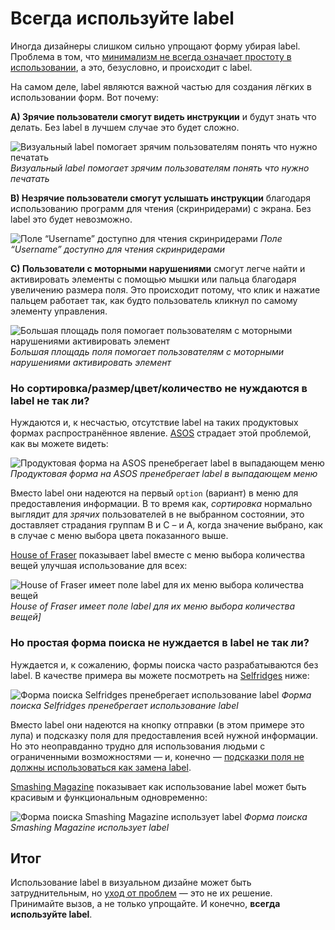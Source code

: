 # Всегда используйте label

Иногда дизайнеры слишком сильно упрощают форму убирая label. Проблема в том, что [минимализм не всегда означает простоту в использовании](http://uxmyths.com/post/115783813605/myth-34-simple-minimal), а это, безусловно, и происходит с label.

На самом деле, label являются важной частью для создания лёгких в использовании форм. Вот почему:

**A) Зрячие пользователи смогут видеть инструкции** и будут знать что делать. Без label в лучшем случае это будет сложно.

![Визуальный label помогает зрячим пользователям понять что нужно печатать](https://cdn-images-1.medium.com/max/1600/1*BMAiFtt8aLlr2XMcTEjjuA.png "Визуальный label помогает зрячим пользователям понять что нужно печатать")
*Визуальный label помогает зрячим пользователям понять что нужно печатать*

**B) Незрячие пользователи смогут услышать инструкции** благодаря использованию программ для чтения (скринридерами) с экрана. Без label это будет невозможно.

![Поле “Username” доступно для чтения скринридерами](https://cdn-images-1.medium.com/max/1600/1*BMAiFtt8aLlr2XMcTEjjuA.png "Поле “Username” доступно для чтения скринридерами")
*Поле “Username” доступно для чтения скринридерами*

**С) Пользователи с моторными нарушениями** смогут легче найти и активировать элементы с помощью мышки или пальца благодаря увеличению размера поля. Это происходит потому, что клик и нажатие пальцем работает так, как будто пользователь кликнул по самому элементу управления.

![Большая площадь поля помогает пользователям с моторными нарушениями активировать элемент](https://cdn-images-1.medium.com/max/1600/1*sPGnqn_kv31iN9lvVe6WlQ.png "Большая площадь поля помогает пользователям с моторными нарушениями активировать элемент")
*Большая площадь поля помогает пользователям с моторными нарушениями активировать элемент*

### Но сортировка/размер/цвет/количество не нуждаются в label не так ли?

Нуждаются и, к несчастью, отсутствие label на таких продуктовых формах распространённое явление. [ASOS](http://www.asos.com/ASOS/ASOS-Oversized-Long-Sleeve-T-Shirt-With-Mock-Underlayer/Prod/pgeproduct.aspx?iid=6593813&cid=13084&sh=0&pge=0&pgesize=36&sort=-1&clr=Grey&totalstyles=604&gridsize=3&r=2) страдает этой проблемой, как вы можете видеть:

![Продуктовая форма на ASOS пренебрегает label в выпадающем меню](https://cdn-images-1.medium.com/max/1600/1*NTqytoLlpMia-Dd8wK6O-A.jpeg "Продуктовая форма на ASOS пренебрегает label в выпадающем меню")
*Продуктовая форма на ASOS пренебрегает label в выпадающем меню*

Вместо label они надеются на первый `option` (вариант) в меню для предоставления информации. В то время как, *сортировка* нормально выглядит для *зрячих* пользователей в не выбранном состоянии, это доставляет страдания группам B и C – и A, когда значение выбрано, как в случае с меню выбора цвета показанного выше.

[House of Fraser](http://www.houseoffraser.co.uk/on/demandware.store/Sites-hof-Site/default/Product-NotFound?pid=233780500&referer=medium%2ecom) показывает label вместе с меню выбора количества вещей улучшая использование для всех:

![House of Fraser имеет поле label для их меню выбора количества  вещей](https://cdn-images-1.medium.com/max/1600/1*jQhzwEhIF4ofKTlAwIDCjQ.jpeg "House of Fraser имеет поле label для их меню выбора количества  вещей")
*House of Fraser имеет поле label для их меню выбора количества  вещей]*

### Но простая форма поиска не нуждается в label не так ли?

Нуждается и, к сожалению, формы поиска часто разрабатываются без label.
В качестве примера вы можете посмотреть на [Selfridges](http://www.selfridges.com/GB/en/) ниже:

![Форма поиска Selfridges пренебрегает использование label](https://cdn-images-1.medium.com/max/1600/1*AFAW1vc0PS64EtecLWgD5Q.png "Форма поиска Selfridges пренебрегает использование label")
*Форма поиска Selfridges пренебрегает использование label*

Вместо label они надеются на кнопку отправки (в этом примере это лупа) и подсказку поля для предоставления всей нужной информации. Но это неоправданно трудно для использования людьми с ограниченными возможностями — и, конечно — [подсказки поля не должны использоваться как замена label](https://medium.com/simple-human/10-reasons-why-placeholders-are-problematic-f8079412b960#.um23ha5ne).  

[Smashing Magazine](https://www.smashingmagazine.com/author/adamsilver/) показывает как использование label может быть красивым и функциональным одновременно:

![Форма поиска Smashing Magazine использует label](https://cdn-images-1.medium.com/max/1600/1*zRIcbgUHuY9Rksi2H2ICog.jpeg "Форма поиска Smashing Magazine использует label")
*Форма поиска Smashing Magazine использует label*

## Итог

Использование label в визуальном дизайне может быть затруднительным, но [уход от проблем](https://medium.com/simple-human/the-design-challenge-6b2d5346da7a#.fvb26fph9) — это не их решение. Принимайте вызов, а не только упрощайте. И конечно, **всегда используйте label**.
